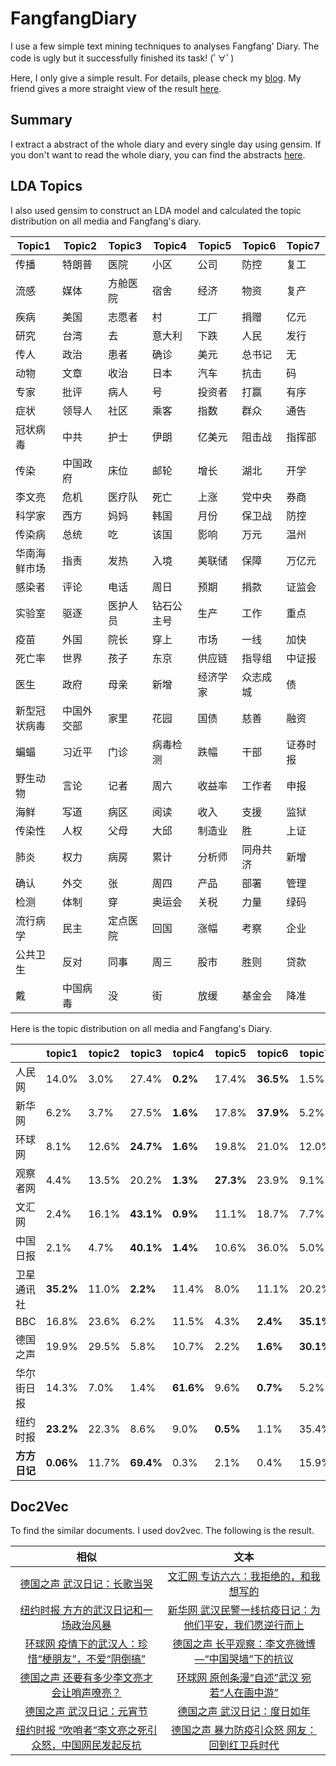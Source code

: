 # FangfangDiary
I use a few simple text mining techniques to analyses Fangfang' Diary. The code is ugly but it successfully finished its task! (ﾟ∀ﾟ)

Here, I only give a simple result. For details, please check my [blog](https://procedure2012.com/2020/04/22/fangfang/). My friend gives a more straight view of the result [here](https://mp.weixin.qq.com/s/lcqfiISmZRWzyhWArmNwcQ).

## Summary

I extract a abstract of the whole diary and every single day using gensim. If you don't want to read the whole diary, you can find the abstracts [here](https://github.com/procedure2012/fangfangDiary/blob/master/data/fangfangAbstract.txt).

## LDA Topics

I also used gensim to construct an LDA model and calculated the topic distribution on all media and Fangfang's diary.

|Topic1|Topic2|Topic3|Topic4|Topic5|Topic6|Topic7|
|--|--|--|--|--|--|--|
|传播      |特朗普    |医院|小区|公司|防控|复工|
|流感      |媒体      |方舱医院|宿舍|经济|物资|复产|
|疾病      |美国      |志愿者|村|工厂|捐赠|亿元|
|研究      |台湾      |去|意大利|下跌|人民|发行|
|传人      |政治      |患者|确诊|美元|总书记|无|
|动物      |文章      |收治|日本|汽车|抗击|码|
|专家      |批评      |病人|号|投资者|打赢|有序|
|症状      |领导人    |社区|乘客|指数|群众|通告|
|冠状病毒   |中共     |护士|伊朗|亿美元|阻击战|指挥部|
|传染      |中国政府  |床位|邮轮|增长|湖北|开学|
|李文亮     |危机     |医疗队|死亡|上涨|党中央|券商|
|科学家     |西方     |妈妈|韩国|月份|保卫战|防控|
|传染病     |总统     |吃|该国|影响|万元|温州|
|华南海鲜市场|指责     |发热|入境|美联储|保障|万亿元|
|感染者     |评论     |电话|周日|预期|捐款|证监会|
|实验室     |驱逐     |医护人员|钻石公主号|生产|工作|重点|
|疫苗       |外国     |院长 |穿上|市场|一线|加快|
|死亡率     |世界     |孩子    |东京|供应链|指导组|中证报|
|医生       |政府     |母亲    |新增|经济学家|众志成城|债|
|新型冠状病毒|中国外交部|家里   |花园|国债|慈善|融资|
|蝙蝠       |习近平    |门诊   |病毒检测|跌幅|干部|证券时报|
|野生动物   |言论      |记者   |周六|收益率|工作者|申报|
|海鲜       |写道      |病区   |阅读|收入|支援|监狱|
|传染性     |人权      |父母   |大邱|制造业|胜|上证|
|肺炎       |权力      |病房   |累计|分析师|同舟共济|新增|
|确认       |外交      |张     |周四|产品|部署|管理|
|检测       |体制      |穿     |奥运会|关税|力量|绿码|
|流行病学   |民主      |定点医院|回国|涨幅|考察|企业|
|公共卫生   |反对      |同事    |周三|股市|胜则|贷款|
|戴        |中国病毒   |没      |街|放缓|基金会|降准|

Here is the topic distribution on all media and Fangfang's Diary.

||topic1|topic2|topic3|topic4|topic5|topic6|topic7|
|--|--|--|--|--|--|--|--|
|人民网|14.0%| 3.0%| 27.4%| **0.2%**| 17.4%| **36.5%**| 1.5%|
|新华网|6.2%| 3.7%| 27.5%| **1.6%**| 17.8%| **37.9%**| 5.2%|
|环球网|8.1%| 12.6%| **24.7%**| **1.6%**| 19.8%| 21.0%| 12.0%|
|观察者网|4.4%| 13.5%| 20.2%| **1.3%**| **27.3%**| 23.9%| 9.1%|
|文汇网|2.4%| 16.1%| **43.1%**| **0.9%**| 11.1%| 18.7%| 7.7%|
|中国日报|2.1%| 4.7%| **40.1%**| **1.4%**| 10.6%| 36.0%| 5.0%|
|卫星通讯社|**35.2%**| 11.0%| **2.2%**| 11.4%| 8.0%| 11.1%| 20.2%|
|BBC|16.8%| 23.6%| 6.2%| 11.5%| 4.3%| **2.4%**| **35.1%**|
|德国之声|19.9%| 29.5%| 5.8%| 10.7%| 2.2%| **1.6%**| **30.1%**|
|华尔街日报|14.3%| 7.0%| 1.4%| **61.6%**| 9.6%| **0.7%**| 5.2%|
|纽约时报|**23.2%**| 22.3%| 8.6%| 9.0%| **0.5%**| 1.1%| 35.4%|
|**方方日记**|**0.06%**| 11.7%| **69.4%**| 0.3%| 2.1%| 0.4%| 15.9%|

## Doc2Vec

To find the similar documents. I used dov2vec. The following is the result.

|相似|文本|
|:--:|:--:|
|[德国之声 武汉日记：长歌当哭](https://www.dw.com/zh/%E6%AD%A6%E6%B1%89%E6%97%A5%E8%AE%B0%E9%95%BF%E6%AD%8C%E5%BD%93%E5%93%AD/a-52431933)|[文汇网 专访六六：我拒绝的，和我想写的](http://wenhui.whb.cn/zhuzhan/xinwen/20200309/331724.html)|
|[纽约时报 方方的武汉日记和一场政治风暴](https://cn.nytimes.com/china/20200415/coronavirus-china-fang-fang-author/)|[新华网 武汉民警一线抗疫日记：为他们平安，我们愿逆行而上](http://www.xinhuanet.com/politics/2020-01/31/c_1125515295.htm)|
|[环球网 疫情下的武汉人：珍惜“梗朋友”，不爱“阴倒搞”](https://society.huanqiu.com/article/9CaKrnKpON5)|[德国之声 长平观察：李文亮微博—“中国哭墙”下的抗议](https://www.dw.com/zh/%E9%95%BF%E5%B9%B3%E8%A7%82%E5%AF%9F%E6%9D%8E%E6%96%87%E4%BA%AE%E5%BE%AE%E5%8D%9A%E4%B8%AD%E5%9B%BD%E5%93%AD%E5%A2%99%E4%B8%8B%E7%9A%84%E6%8A%97%E8%AE%AE/a-52862102)|
|[德国之声 还要有多少李文亮才会让哨声嘹亮？](https://www.dw.com/zh/%E8%BF%98%E8%A6%81%E6%9C%89%E5%A4%9A%E5%B0%91%E6%9D%8E%E6%96%87%E4%BA%AE%E6%89%8D%E4%BC%9A%E8%AE%A9%E5%93%A8%E5%A3%B0%E5%98%B9%E4%BA%AE/a-52295308)|[环球网 原创条漫“自述”武汉 宛若“人在画中游”](https://cul.huanqiu.com/article/3xHQy52DrG1)|
|[德国之声 武汉日记：元宵节](https://www.dw.com/zh/%E6%AD%A6%E6%B1%89%E6%97%A5%E8%AE%B0%E5%85%83%E5%AE%B5%E8%8A%82/a-52311158)|[德国之声 武汉日记：度日如年](https://www.dw.com/zh/%E6%AD%A6%E6%B1%89%E6%97%A5%E8%AE%B0%E5%BA%A6%E6%97%A5%E5%A6%82%E5%B9%B4/a-52498004)|
|[纽约时报 “吹哨者”李文亮之死引众怒，中国网民发起反抗](https://cn.nytimes.com/china/20200208/china-coronavirus-doctor-death/)|[德国之声 暴力防疫引众怒 网友：回到红卫兵时代](https://www.dw.com/zh/%E6%9A%B4%E5%8A%9B%E9%98%B2%E7%96%AB%E5%BC%95%E4%BC%97%E6%80%92-%E7%BD%91%E5%8F%8B%E5%9B%9E%E5%88%B0%E7%BA%A2%E5%8D%AB%E5%85%B5%E6%97%B6%E4%BB%A3/a-52409071)|
